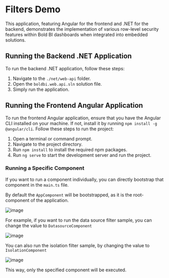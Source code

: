 # Filters Demo

This application, featuring Angular for the frontend and .NET for the backend, demonstrates the implementation of various row-level security features within Bold BI dashboards when integrated into embedded solutions.

## Running the Backend .NET Application

To run the backend .NET application, follow these steps:
1. Navigate to the `./net/web-api` folder.
2. Open the `boldbi.web.api.sln` solution file.
3. Simply run the application.

## Running the Frontend Angular Application

To run the frontend Angular application, ensure that you have the Angular CLI installed on your machine. If not, install it by running `npm install -g @angular/cli`.
Follow these steps to run the project:
1. Open a terminal or command prompt.
2. Navigate to the project directory.
3. Run `npm install` to install the required npm packages.
4. Run `ng serve` to start the development server and run the project.
   
### Running a Specific Component

If you want to run a component individually, you can directly bootstrap that component in the `main.ts` file.

By default the `AppComponent` will be bootstrapped, as it is the root-component of the application.

![image](https://github.com/bold-bi/embedded-bi-samples/assets/149655326/a3ba174a-2891-4248-a549-b6513538bca9)

For example, if you want to run the data source filter sample, you can change the value to `DatasourceComponent`

![image](https://github.com/bold-bi/embedded-bi-samples/assets/149655326/a485df37-a22f-4a8a-97aa-5efc8531c2fa)

You can also run the isolation filter sample, by changing the value to `IsolationComponent`

![image](https://github.com/bold-bi/embedded-bi-samples/assets/149655326/3cd02a75-5456-4c95-b6d7-80ff3aceea49)

This way, only the specified component will be executed.


